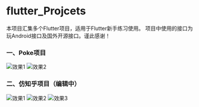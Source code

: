 

# flutter_Projcets

本项目汇集多个Flutter项目，适用于Flutter新手练习使用。
项目中使用的接口为玩Android接口及国外开源接口。谨此感谢！

### 一、Poke项目





![效果1](https://upload-images.jianshu.io/upload_images/16805720-5b470b9bdf11ef83.jpg?imageMogr2/auto-orient/strip%7CimageView2/2/w/1240)
![效果2](https://user-images.githubusercontent.com/49055241/119290094-7634b900-bc7e-11eb-818f-fb610ba67b21.jpg)

### 二、仿知乎项目（编辑中）
![效果1](https://user-images.githubusercontent.com/49055241/119290302-daf01380-bc7e-11eb-95d3-2ed79f53276e.jpg)
![效果2](https://user-images.githubusercontent.com/49055241/119290306-db88aa00-bc7e-11eb-9f19-fc1a595cf000.jpg)
![效果3](https://user-images.githubusercontent.com/49055241/119290309-dc214080-bc7e-11eb-830d-6653e65820e3.jpg)




